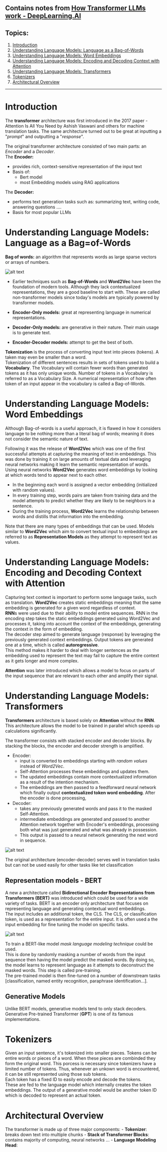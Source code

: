 Contains notes from [How Transformer LLMs work - DeepLearning.AI](https://learn.deeplearning.ai/courses/how-transformer-llms-work)
-----------
## Topics:

1. [Introduction](#intro)
2. [Understanding Language Models: Language as a Bag-of-Words](#bagOFwords)
3. [Understanding Language Models: Word Embeddings](#embeddings)
4. [Understanding Language Models: Encoding and Decoding Context with Attention](#EncodeDecode)
5. [Understanding Language Models: Transformers](#transformers)
6. [Tokenizers](#tokenizers)
7. [Architectural Overview](#arch_over)

-----------
# Introduction
<a id="intro"></a>
The **transformer** architecture was first introduced in the 2017 paper - Attention Is All You Need by Ashish Vaswani and others for machine translation tasks. The same architecture turned out to be great at inputting a "*prompt*" and outputting a "*response*".  

The original transformer architecture consisted of two main parts: an *Encoder* and a *Decoder*.  
The **Encoder:**
- provides rich, context-sensitive representation of the input text
- Basis of:
    - Bert model
    - most Embedding models using RAG applications

The **Decoder:**
- performs text generation tasks such as: summarizing text, writing code, answering questions ....
- Basis for most popular LLMs 

# Understanding Language Models: Language as a Bag=of-Words
<a id="bagOFwords"></a>

**Bag of words:** an algorithm that represents words as large sparse vectors or arrays of numbers.  

![alt text](image.png)  
- Earlier techniques such as **Bag-of-Words** and  **Word2Vec** have been the foundation of modern tools. Although they lack contextualized representations, they are a good baseline to start with. These are called non-transformer models since today's models are typically powered by transformer models.

- **Encoder-Only models:** great at representing language in numerical representations.

- **Decoder-Only models:** are generative in their nature. Their main usage is to generate text. 

- **Encoder-Decoder models:** attempt to get the best of both. 

**Tokenization** is the process of converting input text into pieces (tokens). A taken may even be smaller than a word.  
Tokenization of different sentences results in sets of tokens used to build a **Vocabulary**. The Vocabulary will contain fewer words than generated tokens as it has only unique words. Number of tokens in a Vocabulary is referred to as a Vocabulary Size. A numerical representation of how often token of an input appear in the vocabulary is called a Bag-of-Words.

# Understanding Language Models: Word Embeddings
<a id="embeddings"></a>

Although Bag-of-words is a useful approach, it is flawed in how it considers language to be nothing more than a literal bag of words; meaning it does not consider the semantic nature of text.  

Following it was the release of **Word2Vec** which was one of the first successful attempts at capturing the meaning of text in embeddings. This was done by training it on large amounts of textual data and leveraging neural networks making it learn the semantic representation of words.  
Using neural networks **Word2Vec** generates word embeddings by looking at which words tend to appear next to each other. 
- In the beginning each word is assigned a vector embedding (initialized with random values). 
- In every training step, words pairs are taken from training data and the model attempts to predict whether they are likely to be neighbors in a sentence.
- During the training process, **Word2Vec** learns the relationship between words and distills that information into the embedding.  

Note that there are many types of embeddings that can be used. Models similar to **Word2Vec** which aim to convert textual input to embeddings are referred to as **Representation Models** as they attempt to represent text as values.

# Understanding Language Models: Encoding and Decoding Context with Attention
<a id="EncodeDecode"></a>

Capturing text context is important to perform some language tasks, such as translation. 
**Word2Vec** creates static embeddings meaning that the same embedding is generated for a given word regardless of context.  
**RNN**s were used due to their ability to model entire sequences. RNN in the encoding step takes the static embeddings generated using Word2Vec and processes it, taking into account the context of the embeddings, generating the context in the form of embedding.  
The decoder step aimed to generate language (response) by leveraging the previously generated context embeddings. Output tokens are generated one at a time, which is called **autoregressive**.  
This method makes it harder to deal with longer sentences as the embedding used to represent the text may fail to  capture the entire context as it gets longer and more complex. 

**Attention** was later introduced which allows a model to focus on parts of the input sequence that are relevant to each other and amplify their signal. 

# Understanding Language Models: Transformers
<a id="transformers"></a>

**Transformers** architecture is based solely on **Attention** without the **RNN**. This architecture allows the model to be trained in parallel which speeds up calculations significantly.

The transformer consists with stacked encoder and decoder blocks. By stacking the blocks, the encoder and decoder strength is amplified.   
- Encoder: 
    - input is converted to embeddings starting with *random values* instead of *Word2Vec*.
    - Self-Attention processes these embeddings and updates them.
    - The updated embeddings contain more contextualized information as a result of the intention mechanism.
    - The embeddings are then passed to a feedforward neural network which finally output **contextualized token word embedding**.
After the encoder is done processing, 
- Decoder:
    - takes any previously generated words and pass it to the masked Self-Attention.
    - intermediate embeddings are generated and passed to another Attention network together with Encoder's embeddings, processing both what was just generated and what was already in possession.
    - This output is passed to a neural network generating the next word in sequence.

![alt text](image-1.png)

The original architecture (encoder-decoder) serves well in translation tasks but can not be used easily for other tasks like tet classification 

## Representation models - BERT

A new a architecture called **Bidirectional Encoder Representations from Transformers (BERT)** was introduced which could be used for a wide variety of tasks. BERT is an encoder only architecture that focuses on representing language and generating contextual word embeddings.  
The input includes an additional token, the CLS. The CLS, or classification token, is used as a representation for the entire input. It is often used a the input embedding for fine tuning the model on specific tasks.  

![alt text](image-2.png)

To train a BERT-like model *mask language modeling technique* could be used.  
This is done by randomly masking a number of words from the input sequence then having the model predict the masked words. By doing so, the model learns to represent language as it attempts to deconstruct the masked words. This step is called pre-training.  
The pre-trained model is then fine-tuned on a number of downstream tasks [classification, named entity recognition, paraphrase identification...].

## Generative Models

Unlike BERT models, generative models tend to only stack decoders. Generative Pre-trained Transformer (**GPT**) is one of its famous implementations. 

# Tokenizers
<a id="tokenizers"></a>

Given an input sentence, it's tokenized into smaller pieces. Tokens can be entire words or pieces of a word. When these pieces are combinded they form the original word. This porcess is necessary since tokenizers have a limited number of tokens. Thus, whenever an unkown word is encountered, it can be still represented using those sub tokens.  
Each token has a fixed ID to easily encode and decode the tokens.  
These are fed to the language model which internally creates the token embeddings. The output of a generative model would be another token ID which is decoded to represent an actual token.

# Architectural Overview
<a id="arch_over"></a>

The transformer is made up of three major components:
    - **Tokenizer**: breaks down text into multiple chunks 
    - **Stack of Transformer Blocks**: contains majority of computing, neural networks ...
    - **Language Modeling Head**: 